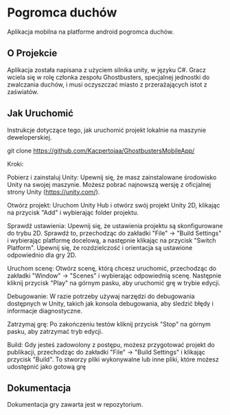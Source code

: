 # Pogromca duchów

Aplikacja mobilna na platforme android pogromca duchów.

## O Projekcie
Aplikacja została napisana z użyciem silnika unity, w języku C#. 
Gracz wciela się w rolę członka zespołu Ghostbusters, specjalnej jednostki do zwalczania duchów, i musi oczyszczać miasto z przerażających istot z zaświatów.

## Jak Uruchomić
Instrukcje dotyczące tego, jak uruchomić projekt lokalnie na maszynie deweloperskiej.

git clone https://github.com/Kacpertojaa/GhostbustersMobileApp/

Kroki:

Pobierz i zainstaluj Unity:
Upewnij się, że masz zainstalowane środowisko Unity na swojej maszynie. Możesz pobrać najnowszą wersję z oficjalnej strony Unity (https://unity.com/).

Otwórz projekt:
Uruchom Unity Hub i otwórz swój projekt Unity 2D, klikając na przycisk "Add" i wybierając folder projektu.

Sprawdź ustawienia:
Upewnij się, że ustawienia projektu są skonfigurowane do trybu 2D. Sprawdź to, przechodząc do zakładki "File" -> "Build Settings" i wybierając platformę docelową, a następnie klikając na przycisk "Switch Platform". Upewnij się, że rozdzielczość i orientacja są ustawione odpowiednio dla gry 2D.

Uruchom scenę:
Otwórz scenę, którą chcesz uruchomić, przechodząc do zakładki "Window" -> "Scenes" i wybierając odpowiednią scenę. Następnie kliknij przycisk "Play" na górnym pasku, aby uruchomić grę w trybie edycji.


Debugowanie:
W razie potrzeby używaj narzędzi do debugowania dostępnych w Unity, takich jak konsola debugowania, aby śledzić błędy i informacje diagnostyczne.

Zatrzymaj grę:
Po zakończeniu testów kliknij przycisk "Stop" na górnym pasku, aby zatrzymać tryb edycji.

Build:
Gdy jesteś zadowolony z postępu, możesz przygotować projekt do publikacji, przechodząc do zakładki "File" -> "Build Settings" i klikając przycisk "Build". To stworzy pliki wykonywalne lub inne pliki, które możesz udostępnić jako gotową grę

## Dokumentacja
Dokumentacja gry zawarta jest w repozytorium.

 
